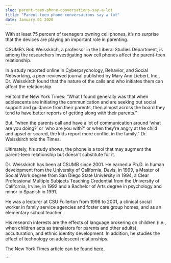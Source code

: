 ```yaml
---
slug: parent-teen-phone-conversations-say-a-lot
title: "Parent-teen phone conversations say a lot"
date: January 01 2020
---
```


 
<p>
  With at least 75 percent of teenagers owning cell phones, it’s no surprise
  that the devices are playing an important role in parenting.
</p>
<p>
  CSUMB’s Rob Weisskirch, a professor in the Liberal Studies Department, is
  among the researchers investigating how cell phones affect the parent-teen
  relationship.
</p>
<p>
  In a study reported online in Cyberpsychology, Behavior, and Social
  Networking, a peer-reviewed journal published by Mary Ann Liebert, Inc., Dr.
  Weisskirch found that the nature of the calls and who initiates them can
  affect the relationship.
</p>
<p>
  He told the New York Times: “What I found generally was that when adolescents
  are initiating the communication and are seeking out social support and
  guidance from their parents, then almost across the board they tend to have
  better reports of getting along with their parents.”
</p>
<p>
  But, “when the parents call and have a lot of communication around ‘what are
  you doing?’ or ‘who are you with?’ or when they’re angry at the child and
  upset or scared, the kids report more conflict in the family,” Dr. Weisskirch
  told the Times.
</p>
<p>
  Ultimately, his study shows, the phone is a tool that may augment the
  parent-teen relationship but doesn’t substitute for it.
</p>
<p>
  Dr. Weisskirch has been at CSUMB since 2001. He earned a Ph.D. in human
  development from the University of California, Davis, in 1999, a Master of
  Social Work degree from San Diego State University in 1994, a Clear
  Professional Multiple Subjects Teaching Credential from the University of
  California, Irvine, in 1992 and a Bachelor of Arts degree in psychology and
  minor in Spanish in 1991.
</p>
<p>
  He was a lecturer at CSU Fullerton from 1998 to 2001, a clinical social worker
  in family service agencies and foster care group homes, and as an elementary
  school teacher.
</p>
<p>
  His research interests are the effects of language brokering on children
  (i.e., when children acts as translators for parents and other adults),
  acculturation, and ethnic identity development. In addition, he studies the
  effect of technology on adolescent relationships.
</p>
<p>
  The New York Times article can be found
  <a
    href="https://well.blogs.nytimes.com/2011/07/01/what-cellphone-calls-say-about-parent-teenager-relations/#more-54921"
    >here</a
  >.
</p>
```
